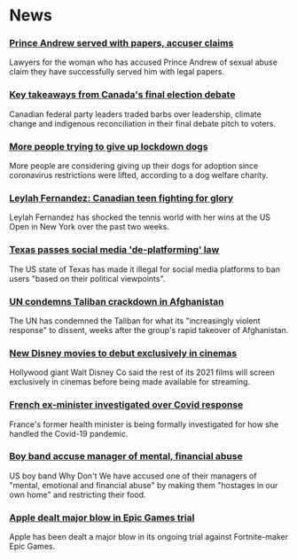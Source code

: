 # News
### [Prince Andrew served with papers, accuser claims](https://www.bbc.com/news/uk-58523119)
Lawyers for the woman who has accused Prince Andrew of sexual abuse claim they have successfully served him with legal papers.
### [Key takeaways from Canada's final election debate](https://www.bbc.com/news/world-us-canada-58495746)
Canadian federal party leaders traded barbs over leadership, climate change and indigenous reconciliation in their final debate pitch to voters. 
### [More people trying to give up lockdown dogs](https://www.bbc.com/news/uk-58518892)
More people are considering giving up their dogs for adoption since coronavirus restrictions were lifted, according to a dog welfare charity.
### [Leylah Fernandez: Canadian teen fighting for glory](https://www.bbc.com/news/world-us-canada-58523448)
Leylah Fernandez has shocked the tennis world with her wins at the US Open in New York over the past two weeks.
### [Texas passes social media 'de-platforming' law](https://www.bbc.com/news/technology-58516155)
The US state of Texas has made it illegal for social media platforms to ban users "based on their political viewpoints".
### [UN condemns Taliban crackdown in Afghanistan](https://www.bbc.com/news/world-asia-58520146)
The UN has condemned the Taliban for what its "increasingly violent response" to dissent, weeks after the group's rapid takeover of Afghanistan. 
### [New Disney movies to debut exclusively in cinemas](https://www.bbc.com/news/world-us-canada-58524893)
Hollywood giant Walt Disney Co said the rest of its 2021 films will screen exclusively in cinemas before being made available for streaming.
### [French ex-minister investigated over Covid response](https://www.bbc.com/news/world-europe-58523027)
France's former health minister is being formally investigated for how she handled the Covid-19 pandemic. 
### [Boy band accuse manager of mental, financial abuse](https://www.bbc.com/news/entertainment-arts-58520199)
US boy band Why Don't We have accused one of their managers of "mental, emotional and financial abuse" by making them "hostages in our own home" and restricting their food.
### [Apple dealt major blow in Epic Games trial](https://www.bbc.com/news/technology-58522588)
Apple has been dealt a major blow in its ongoing trial against Fortnite-maker Epic Games.
